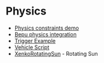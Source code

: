 # Physics
- [Physics constraints demo](https://github.com/manio143/StrideConstraintsDemo)
- [Bepu physics integration](https://github.com/Nicogo1705/BepuPhysicIntegrationTest/tree/master)
- [Trigger Example](https://github.com/profan/XenkoByteSized#xenkobytesizedtriggerscene---doorscript)
- [Vehicle Script](https://github.com/profan/XenkoByteSized#xenkobytesizedvehiclescene---vehiclescript)
- [XenkoRotatingSun](https://github.com/SuavePirate/Xenko.RotatingSun) - Rotating Sun
